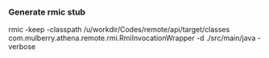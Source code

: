 ### Generate rmic stub

rmic -keep -classpath /u/workdir/Codes/remote/api/target/classes com.mulberry.athena.remote.rmi.RmiInvocationWrapper -d ./src/main/java -verbose